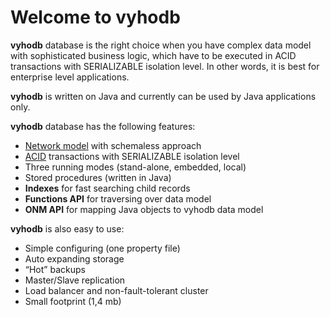 # Welcome to vyhodb

**vyhodb** database is the right choice when you have complex data model with sophisticated business logic, 
which have to be executed in ACID transactions with SERIALIZABLE isolation level. In other words, it is best for 
enterprise level applications.

**vyhodb** is written on Java and currently can be used by Java applications only.

**vyhodb** database has the following features:

  * [Network model](https://en.wikipedia.org/wiki/Network_model) with schemaless approach
  * [ACID](https://en.wikipedia.org/wiki/ACID) transactions with SERIALIZABLE isolation level
  * Three running modes (stand-alone, embedded, local)
  * Stored procedures (written in Java)
  * **Indexes** for fast searching child records
  * **Functions API** for traversing over data model
  * **ONM API** for mapping Java objects to vyhodb data model

**vyhodb** is also easy to use:

  * Simple configuring (one property file)
  * Auto expanding storage
  * “Hot” backups
  * Master/Slave replication
  * Load balancer and non-fault-tolerant cluster
  * Small footprint (1,4 mb)
 
